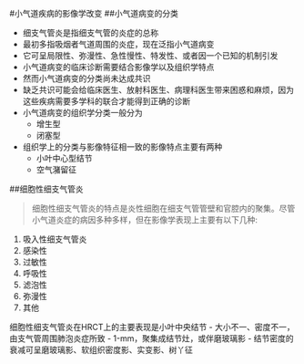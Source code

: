 #小气道疾病的影像学改变
##小气道病变的分类
- 细支气管炎是指细支气管的炎症的总称
- 最初多指吸烟者气道周围的炎症，现在泛指小气道病变
- 它可呈局限性、弥漫性、急性慢性、特发性、或者因一个已知的机制引发
- 小气道病变的临床诊断需要结合影像学以及组织学特点
- 然而小气道病变的分类尚未达成共识
- 缺乏共识可能会给临床医生、放射科医生、病理科医生带来困惑和麻烦，因为这些疾病需要多学科的联合才能得到正确的诊断
- 小气道病变的组织学分类一般分为
    - 增生型
    - 闭塞型
- 组织学上的分类与影像特征相一致的影像特点主要有两种
    - 小叶中心型结节
    - 空气潴留征

##细胞性细支气管炎
>细胞性细支气管炎的特点是炎性细胞在细支气管管壁和官腔内的聚集。尽管小气道炎症的病因多种多样，但在影像学表现上主要有以下几种:

1. 吸入性细支气管炎
2. 感染性
3. 过敏性
4. 呼吸性
5. 滤泡性
6. 弥漫性
7. 其他

细胞性细支气管炎在HRCT上的主要表现是小叶中央结节
    - 大小不一、密度不一，由支气管周围肺泡炎症所致
    - 1-mm，聚集成结节灶，或伴磨玻璃影
    - 结节密度的衰减可呈磨玻璃影、软组织密度影、实变影、树丫征